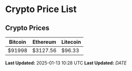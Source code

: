 # Crypto Price List

## Crypto Prices
| Bitcoin | Ethereum | Litecoin |
| ------- | -------- | -------- |
| $91998 | $3127.56 | $96.33 |
**Last Updated:** 2025-01-13 10:28 UTC
**Last Updated:** $DATE$
